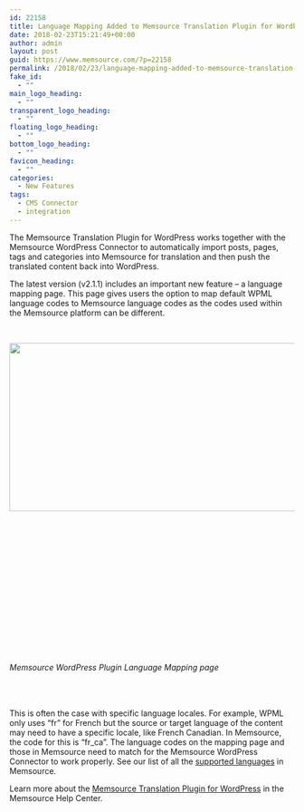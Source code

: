 ```yaml
---
id: 22158
title: Language Mapping Added to Memsource Translation Plugin for WordPress
date: 2018-02-23T15:21:49+00:00
author: admin
layout: post
guid: https://www.memsource.com/?p=22158
permalink: /2018/02/23/language-mapping-added-to-memsource-translation-plugin-for-wordpress/
fake_id:
  - ""
main_logo_heading:
  - ""
transparent_logo_heading:
  - ""
floating_logo_heading:
  - ""
bottom_logo_heading:
  - ""
favicon_heading:
  - ""
categories:
  - New Features
tags:
  - CMS Connector
  - integration
---
```

<span style="font-weight: 400;">The Memsource Translation Plugin for WordPress works together with the Memsource WordPress Connector to automatically import posts, </span><span style="font-weight: 400;">pages, tags and categories into Memsource for translation and then push the translated content back into WordPress. </span>

<span style="font-weight: 400;">The latest version (v2.1.1) includes an important new feature &#8211; a language mapping page. </span><span style="font-weight: 400;">This page gives users the option to map default WPML language codes to Memsource language codes as the codes used within the Memsource platform can be different.</span>

&nbsp;

<!--more-->

<img class="wp-image-22159 alignleft" src="https://www.memsource.com/wp-content/uploads/2018/02/WordPress_Language-mapping.png" alt="" width="550" height="297" />

&nbsp;

&nbsp;

&nbsp;

&nbsp;

&nbsp;

&nbsp;

&nbsp;

&nbsp;

<h6 style="text-align: left;">
  <em>Memsource WordPress Plugin Language Mapping page</em>
</h6>

&nbsp;

<span style="font-weight: 400;">This is often the case with specific language locales. For example, WPML only uses “fr” for French but the source or target language of the content may need to have a specific locale, like French Canadian. In Memsource, the code for this is “</span><span style="font-weight: 400;">fr_ca”.</span> <span style="font-weight: 400;">The language codes on the mapping page and those in Memsource need to match for the Memsource WordPress Connector to work properly. See our list of all the </span>[<span style="font-weight: 400;">supported languages</span>](https://help.memsource.com/hc/en-us/articles/115003929811-Supported-Languages%5C) <span style="font-weight: 400;">in Memsource. </span>

<span style="font-weight: 400;">Learn more about the <a href="https://help.memsource.com/hc/en-us/articles/360001156791">Memsource Translation Plugin for WordPress</a> in the Memsource Help Center.</span>